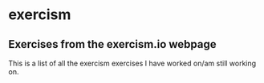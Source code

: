 # exercism
## Exercises from the exercism.io webpage

This is a list of all the exercism exercises I have worked on/am still working on. 
